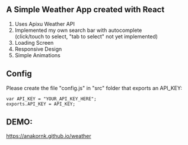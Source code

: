 ## A Simple Weather App created with React

1) Uses Apixu Weather API <br>
2) Implemented my own search bar with autocomplete <br>
(click/touch to select, "tab to select" not yet implemented) <br>
3) Loading Screen <br>
4) Responsive Design <br>
5) Simple Animations <br>


## Config
Please create the file "config.js" in "src" folder that exports an API_KEY: <br>
~~~~
var API_KEY = "YOUR_API_KEY_HERE";
exports.API_KEY = API_KEY;
~~~~

## DEMO:

https://anakornk.github.io/weather
